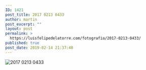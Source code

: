 ```yaml
---
ID: 1421
post_title: 2017 0213 0433
author: martin
post_excerpt: ""
layout: post
permalink: >
  https://luisfelipedelatorre.com/fotografia/2017-0213-0433/
published: true
post_date: 2019-02-14 21:37:48
---
```

<p><img src="https://luisfelipedelatorre.com/wp-content/uploads/2019/02/2017-0213-0433-1024x678.jpg" alt="2017 0213 0433"/></p>